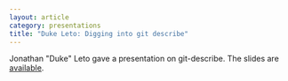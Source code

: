 ```yaml
---
layout: article
category: presentations
title: "Duke Leto: Digging into git describe"
---
```


Jonathan "Duke" Leto gave a presentation on git-describe. The slides are [available][1].

[1]: /presentations/content/git-describe-slides.pdf
